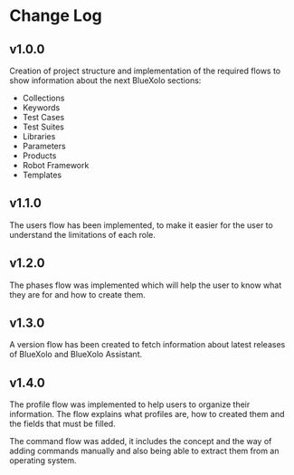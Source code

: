 # Change Log

## v1.0.0

Creation of project structure and implementation of the required flows to show information about the next BlueXolo sections:

* Collections
* Keywords
* Test Cases
* Test Suites
* Libraries
* Parameters
* Products
* Robot Framework
* Templates

## v1.1.0

The users flow has been implemented, to make it easier for the user to understand the limitations of each role.

## v1.2.0

The phases flow was implemented which will help the user to know what they are for and how to create them.

## v1.3.0

A version flow has been created to fetch information about latest releases of BlueXolo and BlueXolo Assistant.

## v1.4.0

The profile flow was implemented to help users to organize their information. The flow explains what profiles are, how to created them and the fields that must be filled.

The command flow was added, it includes the concept and the way of adding commands manually and also being able to extract them from an operating system.
